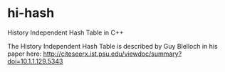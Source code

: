 hi-hash
=======

History Independent Hash Table in C++

The History Independent Hash Table is described by Guy Blelloch in his paper here:
http://citeseerx.ist.psu.edu/viewdoc/summary?doi=10.1.1.129.5343


